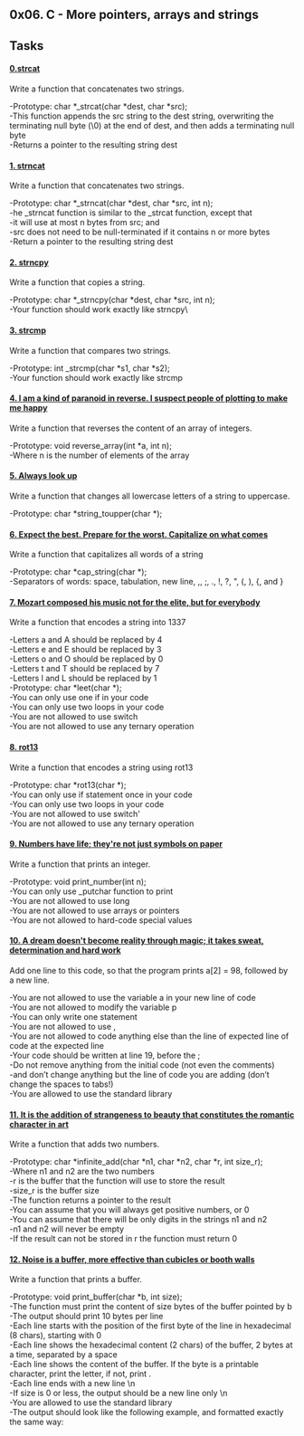 ##  0x06. C - More pointers, arrays and strings

##  Tasks

####  [0.strcat](0-strcat.c)

Write a function that concatenates two strings.

-Prototype: char *_strcat(char *dest, char *src);\
-This function appends the src string to the dest string, overwriting the terminating null byte (\0) at the end of dest, and then adds a terminating null byte\
-Returns a pointer to the resulting string dest

####  [1. strncat](1-strncat.c)

Write a function that concatenates two strings.

-Prototype: char *_strncat(char *dest, char *src, int n);\
-he _strncat function is similar to the _strcat function, except that\
	-it will use at most n bytes from src; and\
	-src does not need to be null-terminated if it contains n or more bytes\
-Return a pointer to the resulting string dest

#### [2. strncpy](2-strncpy.c)

Write a function that copies a string.

-Prototype: char *_strncpy(char *dest, char *src, int n);\
-Your function should work exactly like strncpy\

####  [3. strcmp](3-strcmp.c)

Write a function that compares two strings.

-Prototype: int _strcmp(char *s1, char *s2);\
-Your function should work exactly like strcmp

#### [4. I am a kind of paranoid in reverse. I suspect people of plotting to make me happy](4-rev_array.c)

Write a function that reverses the content of an array of integers.

-Prototype: void reverse_array(int *a, int n);\
-Where n is the number of elements of the array

#### [5. Always look up](5-string_toupper.c)

Write a function that changes all lowercase letters of a string to uppercase.

-Prototype: char *string_toupper(char *);

#### [6. Expect the best. Prepare for the worst. Capitalize on what comes](6-cap_string.c)

Write a function that capitalizes all words of a string

-Prototype: char *cap_string(char *);\
-Separators of words: space, tabulation, new line, ,, ;, ., !, ?, ", (, ), {, and }

####  [7. Mozart composed his music not for the elite, but for everybody](7-leet.c)

Write a function that encodes a string into 1337

-Letters a and A should be replaced by 4\
-Letters e and E should be replaced by 3\
-Letters o and O should be replaced by 0\
-Letters t and T should be replaced by 7\
-Letters l and L should be replaced by 1\
-Prototype: char *leet(char *);\
-You can only use one if in your code\
-You can only use two loops in your code\
-You are not allowed to use switch\
-You are not allowed to use any ternary operation

####  [8. rot13](100-rot13.c)

Write a function that encodes a string using rot13

-Prototype: char *rot13(char *);\
-You can only use if statement once in your code\
-You can only use two loops in your code\
-You are not allowed to use switch'\
-You are not allowed to use any ternary operation

####  [9. Numbers have life; they're not just symbols on paper](101-print_number.c)

Write a function that prints an integer.

-Prototype: void print_number(int n);\
-You can only use _putchar function to print\
-You are not allowed to use long\
-You are not allowed to use arrays or pointers\
-You are not allowed to hard-code special values

####  [10. A dream doesn't become reality through magic; it takes sweat, determination and hard work](102-magic.c)

Add one line to this code, so that the program prints a[2] = 98, followed by a new line.

-You are not allowed to use the variable a in your new line of code\
-You are not allowed to modify the variable p\
-You can only write one statement\
-You are not allowed to use ,\
-You are not allowed to code anything else than the line of expected line of code at the expected line\
-Your code should be written at line 19, before the ;\
-Do not remove anything from the initial code (not even the comments)\
-and don’t change anything but the line of code you are adding (don’t change the spaces to tabs!)\
-You are allowed to use the standard library

####  [11. It is the addition of strangeness to beauty that constitutes the romantic character in art](103-infinite_add.c)

Write a function that adds two numbers.

-Prototype: char *infinite_add(char *n1, char *n2, char *r, int size_r);\
-Where n1 and n2 are the two numbers\
-r is the buffer that the function will use to store the result\
-size_r is the buffer size\
-The function returns a pointer to the result\
-You can assume that you will always get positive numbers, or 0\
-You can assume that there will be only digits in the strings n1 and n2\
-n1 and n2 will never be empty\
-If the result can not be stored in r the function must return 0

####  [12. Noise is a buffer, more effective than cubicles or booth walls](104-print_buffer.c)

Write a function that prints a buffer.

-Prototype: void print_buffer(char *b, int size);\
-The function must print the content of size bytes of the buffer pointed by b\
-The output should print 10 bytes per line\
-Each line starts with the position of the first byte of the line in hexadecimal (8 chars), starting with 0\
-Each line shows the hexadecimal content (2 chars) of the buffer, 2 bytes at a time, separated by a space\
-Each line shows the content of the buffer. If the byte is a printable character, print the letter, if not, print .\
-Each line ends with a new line \n\
-If size is 0 or less, the output should be a new line only \n\
-You are allowed to use the standard library\
-The output should look like the following example, and formatted exactly the same way:
